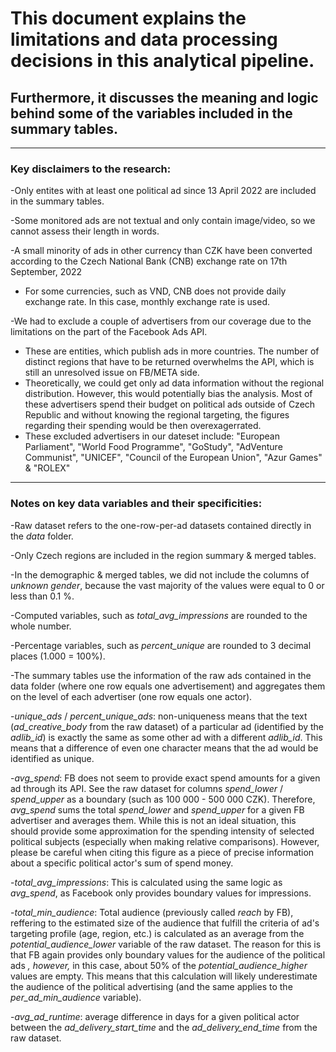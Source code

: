 # This document explains the limitations and data processing decisions in this analytical pipeline. 

## Furthermore, it discusses the meaning and logic behind some of the variables included in the summary tables.

***

### Key disclaimers to the research:

-Only entites with at least one political ad since 13 April 2022 are included in the summary tables.

-Some monitored ads are not textual and only contain image/video, so we cannot assess their length in words.

-A small minority of ads in other currency than CZK have been converted according to the Czech National Bank (CNB) exchange rate on 17th September, 2022
* For some currencies, such as VND, CNB does not provide daily exchange rate. In this case, monthly exchange rate is used.

-We had to exclude a couple of advertisers from our coverage due to the limitations on the part of the Facebook Ads API. 
* These are entities, which publish ads in more countries. The number of distinct regions that have to be returned overwhelms the API, which is still an unresolved issue on FB/META side. 
* Theoretically, we could get only ad data information without the regional distribution. However, this would potentially bias the analysis. Most of these advertisers spend their budget on political ads outside of Czech Republic and without knowing the regional targeting, the figures regarding their spending would be then overexagerrated.
* These excluded advertisers in our dateset include: "European Parliament", "World Food Programme", "GoStudy", "AdVenture Communist", "UNICEF", "Council of the European Union", "Azur Games" & "ROLEX"


 ***
 
 ### Notes on key data variables and their specificities:
 
-Raw dataset refers to the one-row-per-ad datasets contained directly in the *data* folder.
 
-Only Czech regions are included in the region summary & merged tables. 

-In the demographic & merged tables, we did not include the columns of *unknown gender*, because the vast majority of the values were equal to 0 or less than 0.1 %. 

-Computed variables, such as *total_avg_impressions* are rounded to the whole number.
 
-Percentage variables, such as *percent_unique* are rounded to 3 decimal places (1.000 = 100%).
 
-The summary tables use the information of the raw ads contained in the data folder (where one row equals one advertisement) and aggregates them on the level of each advertiser (one row equals one actor).

-*unique_ads* / *percent_unique_ads*: non-uniqueness means that the text (*ad_creative_body* from the raw dataset) of a particular ad (identified by the *adlib_id*) is exactly the same as some other ad with a different *adlib_id*. This means that a difference of even one character means that the ad would be identified as unique.

-*avg_spend*: FB does not seem to provide exact spend amounts for a given ad through its API. See the raw dataset for columns *spend_lower* / *spend_upper* as a boundary (such as 100 000 - 500 000 CZK). Therefore, *avg_spend* sums the total *spend_lower* and *spend_upper* for a given FB advertiser and averages them. While this is not an ideal situation, this should provide some approximation for the spending intensity of selected political subjects (especially when making relative comparisons). However, please be careful when citing this figure as a piece of precise information about a specific political actor's sum of spend money.

-*total_avg_impressions*: This is calculated using the same logic as *avg_spend*, as Facebook only provides boundary values for impressions.

-*total_min_audience*: Total audience (previously called *reach* by FB), reffering to the estimated size of the audience that fulfill the criteria of ad's targeting profile (age, region, etc.) is calculated as an average from the *potential_audience_lower* variable of the raw dataset. The reason for this is that FB again provides only boundary values for the audience of the political ads *, however,* in this case, about 50% of the *potential_audience_higher* values are empty. This means that this calculation will likely underestimate the audience of the political advertising (and the same applies to the *per_ad_min_audience* variable).

-*avg_ad_runtime*: average difference in days for a given political actor between the *ad_delivery_start_time* and the *ad_delivery_end_time* from the raw dataset.
